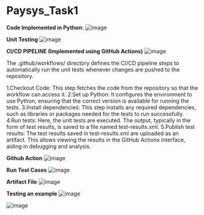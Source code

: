 # Paysys_Task1
**Code Implemented in Python:**
![image](https://github.com/fatimali03/Paysys_Task1/assets/136559675/d2b57ce0-508b-481a-b05f-6b2a9ef4b304)

**Unit Testing**
![image](https://github.com/fatimali03/Paysys_Task1/assets/136559675/48778c5d-8527-41e8-8d4c-0f99c151c1a6)

**CI/CD PIPELINE (Implemented using GitHub Actions)**
![image](https://github.com/fatimali03/Paysys_Task1/assets/136559675/59fa8d8b-7fad-4f28-bb7f-cd273da4ec54)

The .github/workflows/ directory defines the CI/CD pipeline steps to automatically run the unit tests whenever changes are pushed to the repository.

1.Checkout Code:
This step fetches the code from the repository so that the workflow can access it.
2.Set up Python:
It configures the environment to use Python, ensuring that the correct version is available for running the tests.
3.Install dependencies:
This step installs any required dependencies, such as libraries or packages needed for the tests to run successfully.
4.Run tests:
Here, the unit tests are executed. The output, typically in the form of test results, is saved to a file named test-results.xml.
5.Publish test results:
The test results saved in test-results.xml are uploaded as an artifact. This allows viewing the results in the GitHub Actions interface, aiding in debugging and analysis.

**Github Action**
![image](https://github.com/fatimali03/Paysys_Task1/assets/136559675/1da754d1-3817-4a61-9f4c-2d296ec102e4)

**Run Test Cases**
![image](https://github.com/fatimali03/Paysys_Task1/assets/136559675/b9d3e7cf-7a6a-42af-ab7f-62f4e87e922e)

**Artifact File**
![image](https://github.com/fatimali03/Paysys_Task1/assets/136559675/ff512ddd-62cb-4a55-acc2-90c3f430dfa6)

**Testing an example**
![image](https://github.com/fatimali03/Paysys_Task1/assets/136559675/0456aea6-25e2-4b8a-9dcb-56c0e69992bd)

![image](https://github.com/fatimali03/Paysys_Task1/assets/136559675/945d1b90-49a4-4f5c-b069-42a1e0b3780f)





